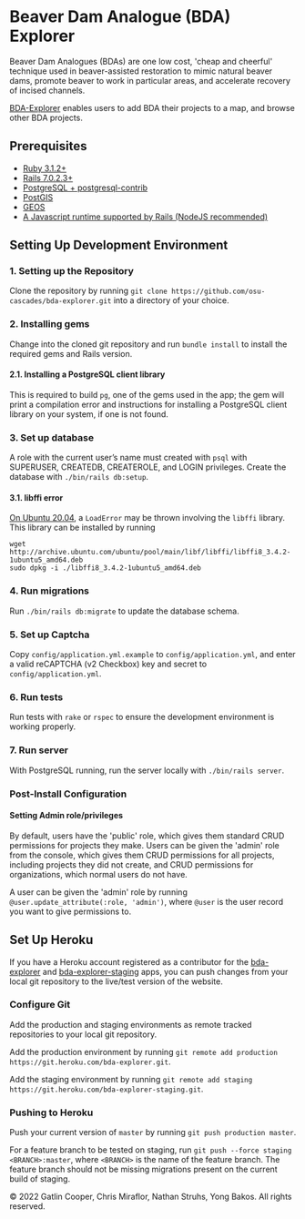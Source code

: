 # Beaver Dam Analogue (BDA) Explorer

Beaver Dam Analogues (BDAs) are one low cost, 'cheap and cheerful' technique
used in beaver-assisted restoration to mimic natural beaver dams, promote beaver
to work in particular areas, and accelerate recovery of incised channels.

[BDA-Explorer](https://bda-explorer.herokuapp.com/) enables users to add BDA their projects to a map, and browse
other BDA projects.

## Prerequisites
* [Ruby 3.1.2+](https://www.ruby-lang.org)
* [Rails 7.0.2.3+](https://rubyonrails.org)
* [PostgreSQL + postgresql-contrib](https://www.postgresql.org)
* [PostGIS](https://postgis.net)
* [GEOS](https://libgeos.org)
* [A Javascript runtime supported by Rails (NodeJS recommended)](https://github.com/rails/execjs)

## Setting Up Development Environment
### 1. Setting up the Repository

Clone the repository by running `git clone https://github.com/osu-cascades/bda-explorer.git` into a directory of your choice.

### 2. Installing gems

Change into the cloned git repository and run `bundle install` to install the required gems and Rails version. 

#### 2.1. Installing a PostgreSQL client library 

This is required to build `pg`, one of the gems used in the app; the gem will print a compilation error and instructions for installing a PostgreSQL client library on your system, if one is not found. 

### 3. Set up database

A role with the current user’s name must created with `psql` with SUPERUSER, CREATEDB, CREATEROLE, and LOGIN privileges.
Create the database with `./bin/rails db:setup`.

#### 3.1. libffi error

[On Ubuntu 20.04](https://askubuntu.com/questions/1377139/loaderror-libffi-so-8-cannot-open-shared-object-file-no-such-file-or-director), a `LoadError` may be thrown involving the `libffi` library. This library can be installed by running
```
wget http://archive.ubuntu.com/ubuntu/pool/main/libf/libffi/libffi8_3.4.2-1ubuntu5_amd64.deb
sudo dpkg -i ./libffi8_3.4.2-1ubuntu5_amd64.deb
```

### 4. Run migrations

Run `./bin/rails db:migrate` to update the database schema.

### 5. Set up Captcha

Copy `config/application.yml.example` to `config/application.yml`, and enter a valid reCAPTCHA (v2 Checkbox) key and secret to `config/application.yml`.

### 6. Run tests

Run tests with `rake` or `rspec` to ensure the development environment is working properly.

### 7. Run server

With PostgreSQL running, run the server locally with `./bin/rails server`.

### Post-Install Configuration

#### Setting Admin role/privileges
By default, users have the 'public' role, which gives them standard CRUD permissions for projects they make.
Users can be given the 'admin' role from the console, which gives them CRUD permissions for all projects, including projects they did not create, and CRUD permissions for organizations, which normal users do not have.

A user can be given the 'admin' role by running `@user.update_attribute(:role, 'admin')`, where `@user` is the user record you want to give permissions to.

## Set Up Heroku
If you have a Heroku account registered as a contributor for the [bda-explorer](https://dashboard.heroku.com/apps/bda-explorer) and [bda-explorer-staging](https://dashboard.heroku.com/apps/bda-explorer-staging) apps, you can push changes from your local git repository to the live/test version of the website.

### Configure Git
Add the production and staging environments as remote tracked repositories to your local git repository.

Add the production environment by running `git remote add production https://git.heroku.com/bda-explorer.git`.

Add the staging environment by running `git remote add staging https://git.heroku.com/bda-explorer-staging.git`. 

### Pushing to Heroku
Push your current version of `master` by running `git push production master`.

For a feature branch to be tested on staging, run `git push --force staging <BRANCH>:master`, where `<BRANCH>` is the name of the feature branch. The feature branch should not be missing migrations present on the current build of staging.

&copy; 2022 Gatlin Cooper, Chris Miraflor, Nathan Struhs, Yong Bakos. All rights reserved.
